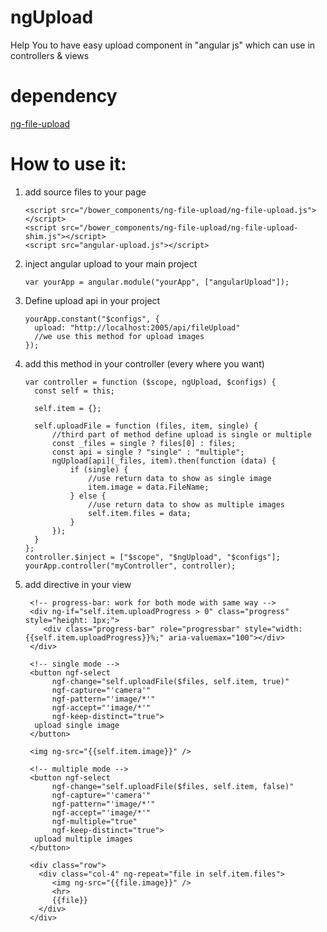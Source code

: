 # ngUpload
Help You to have easy upload component in "angular js" which can use in controllers &amp; views

# dependency

<a target="_blank" href="https://github.com/danialfarid/ng-file-upload">ng-file-upload</a>

# How to use it:

<ol>
  <li>
    add source files to your page
    
    <script src="/bower_components/ng-file-upload/ng-file-upload.js"></script>
    <script src="/bower_components/ng-file-upload/ng-file-upload-shim.js"></script>
    <script src="angular-upload.js"></script>
  </li>
  <li>
    inject angular upload to your main project
    
    var yourApp = angular.module("yourApp", ["angularUpload"]);
  </li>
  <li>
    Define upload api in your project
  
    yourApp.constant("$configs", {
      upload: "http://localhost:2005/api/fileUpload"
      //we use this method for upload images
    });
  </li>
  <li>
    add this method in your controller (every where you want)
    
    var controller = function ($scope, ngUpload, $configs) {
      const self = this;

      self.item = {};

      self.uploadFile = function (files, item, single) {
          //third part of method define upload is single or multiple
          const _files = single ? files[0] : files;
          const api = single ? "single" : "multiple";
          ngUpload[api](_files, item).then(function (data) {
              if (single) {
                  //use return data to show as single image
                  item.image = data.FileName;
              } else {
                  //use return data to show as multiple images
                  self.item.files = data;
              }
          });
      }
    };
    controller.$inject = ["$scope", "$ngUpload", "$configs"];
    yourApp.controller("myController", controller);
  </li>
  <li>
    add directive in your view

     <!-- progress-bar: work for both mode with same way --> 
     <div ng-if="self.item.uploadProgress > 0" class="progress" style="height: 1px;">
        <div class="progress-bar" role="progressbar" style="width: {{self.item.uploadProgress}}%;" aria-valuemax="100"></div>
     </div>
     
     <!-- single mode --> 
     <button ngf-select
          ngf-change="self.uploadFile($files, self.item, true)"
          ngf-capture="'camera'"
          ngf-pattern="'image/*'"
          ngf-accept="'image/*'"
          ngf-keep-distinct="true">
      upload single image
     </button>
     
     <img ng-src="{{self.item.image}}" />
     
     <!-- multiple mode --> 
     <button ngf-select
          ngf-change="self.uploadFile($files, self.item, false)"
          ngf-capture="'camera'"
          ngf-pattern="'image/*'"
          ngf-accept="'image/*'"
          ngf-multiple="true"
          ngf-keep-distinct="true">
      upload multiple images
     </button>

     <div class="row">
       <div class="col-4" ng-repeat="file in self.item.files">
          <img ng-src="{{file.image}}" />
          <hr>
          {{file}}
       </div>
     </div>
  </li>
</ol>
